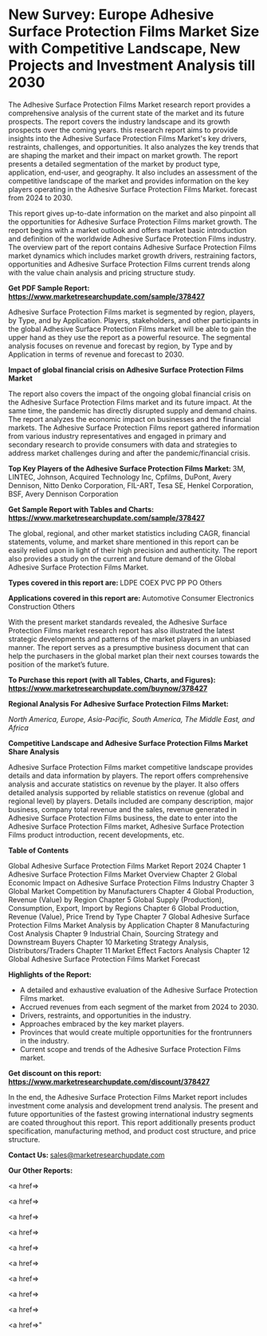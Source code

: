 # New Survey: Europe Adhesive Surface Protection Films Market Size with Competitive Landscape, New Projects and Investment Analysis till 2030

The Adhesive Surface Protection Films Market research report provides a comprehensive analysis of the current state of the market and its future prospects. The report covers the industry landscape and its growth prospects over the coming years. this research report aims to provide insights into the Adhesive Surface Protection Films Market's key drivers, restraints, challenges, and opportunities. It also analyzes the key trends that are shaping the market and their impact on market growth. The report presents a detailed segmentation of the market by product type, application, end-user, and geography. It also includes an assessment of the competitive landscape of the market and provides information on the key players operating in the Adhesive Surface Protection Films Market. forecast from 2024 to 2030.

This report gives up-to-date information on the market and also pinpoint all the opportunities for Adhesive Surface Protection Films market growth. The report begins with a market outlook and offers market basic introduction and definition of the worldwide Adhesive Surface Protection Films industry. The overview part of the report contains Adhesive Surface Protection Films market dynamics which includes market growth drivers, restraining factors, opportunities and Adhesive Surface Protection Films current trends along with the value chain analysis and pricing structure study.

<strong><b>Get PDF Sample Report: <a href=https://www.marketresearchupdate.com/sample/378427>https://www.marketresearchupdate.com/sample/378427</a></b></strong>

Adhesive Surface Protection Films market is segmented by region, players, by Type, and by Application. Players, stakeholders, and other participants in the global Adhesive Surface Protection Films market will be able to gain the upper hand as they use the report as a powerful resource. The segmental analysis focuses on revenue and forecast by region, by Type and by Application in terms of revenue and forecast to 2030.

<strong><b>Impact of global financial crisis on Adhesive Surface Protection Films Market</b></strong>

The report also covers the impact of the ongoing global financial crisis on the Adhesive Surface Protection Films market and its future impact. At the same time, the pandemic has directly disrupted supply and demand chains. The report analyzes the economic impact on businesses and the financial markets. The Adhesive Surface Protection Films report gathered information from various industry representatives and engaged in primary and secondary research to provide consumers with data and strategies to address market challenges during and after the pandemic/financial crisis.

<strong><b>Top Key Players of the Adhesive Surface Protection Films Market:
</b></strong>3M, LINTEC, Johnson, Acquired Technology lnc, Cpfilms, DuPont, Avery Dennison, Nitto Denko Corporation, FIL-ART, Tesa SE, Henkel Corporation, BSF, Avery Dennison Corporation<strong><b>
</b></strong>

<strong><b>Get Sample Report with Tables and Charts: <a href=https://www.marketresearchupdate.com/sample/378427>https://www.marketresearchupdate.com/sample/378427</a></b></strong>

The global, regional, and other market statistics including CAGR, financial statements, volume, and market share mentioned in this report can be easily relied upon in light of their high precision and authenticity. The report also provides a study on the current and future demand of the Global Adhesive Surface Protection Films Market.

<strong><b>Types covered in this report are:
</b></strong>LDPE
COEX
PVC
PP
PO
Others<strong><b>
</b></strong>

<strong><b>Applications covered in this report are:
</b></strong>Automotive
Consumer Electronics
Construction
Others<strong><b>
</b></strong>

With the present market standards revealed, the Adhesive Surface Protection Films market research report has also illustrated the latest strategic developments and patterns of the market players in an unbiased manner. The report serves as a presumptive business document that can help the purchasers in the global market plan their next courses towards the position of the market’s future.

<strong><b>To Purchase this report (with all Tables, Charts, and Figures): <a href=https://www.marketresearchupdate.com/buynow/378427>https://www.marketresearchupdate.com/buynow/378427</a></b></strong>

<strong><b>Regional Analysis For Adhesive Surface Protection Films Market:</b></strong>

<em><i>North America, Europe, Asia-Pacific, South America, The Middle East, and Africa</i></em>

<strong><b>Competitive Landscape and Adhesive Surface Protection Films Market Share Analysis</b></strong>

Adhesive Surface Protection Films market competitive landscape provides details and data information by players. The report offers comprehensive analysis and accurate statistics on revenue by the player. It also offers detailed analysis supported by reliable statistics on revenue (global and regional level) by players. Details included are company description, major business, company total revenue and the sales, revenue generated in Adhesive Surface Protection Films business, the date to enter into the Adhesive Surface Protection Films market, Adhesive Surface Protection Films product introduction, recent developments, etc.

<strong><b>Table of Contents</b></strong>

Global Adhesive Surface Protection Films Market Report 2024
Chapter 1 Adhesive Surface Protection Films Market Overview
Chapter 2 Global Economic Impact on Adhesive Surface Protection Films Industry
Chapter 3 Global Market Competition by Manufacturers
Chapter 4 Global Production, Revenue (Value) by Region
Chapter 5 Global Supply (Production), Consumption, Export, Import by Regions
Chapter 6 Global Production, Revenue (Value), Price Trend by Type
Chapter 7 Global Adhesive Surface Protection Films Market Analysis by Application
Chapter 8 Manufacturing Cost Analysis
Chapter 9 Industrial Chain, Sourcing Strategy and Downstream Buyers
Chapter 10 Marketing Strategy Analysis, Distributors/Traders
Chapter 11 Market Effect Factors Analysis
Chapter 12 Global Adhesive Surface Protection Films Market Forecast

<strong><b>Highlights of the Report:</b></strong>

- A detailed and exhaustive evaluation of the Adhesive Surface Protection Films market.
- Accrued revenues from each segment of the market from 2024 to 2030.
- Drivers, restraints, and opportunities in the industry.
- Approaches embraced by the key market players.
- Provinces that would create multiple opportunities for the frontrunners in the industry.
- Current scope and trends of the Adhesive Surface Protection Films market.

<strong><b>Get discount on this report: <a href=https://www.marketresearchupdate.com/discount/378427>https://www.marketresearchupdate.com/discount/378427</a></b></strong>

In the end, the Adhesive Surface Protection Films Market report includes investment come analysis and development trend analysis. The present and future opportunities of the fastest growing international industry segments are coated throughout this report. This report additionally presents product specification, manufacturing method, and product cost structure, and price structure.

<strong><b>Contact Us:
</b></strong>sales@marketresearchupdate.com

<strong>Our Other Reports:</strong>

<a href=></a>

<a href=></a>

<a href=></a>

<a href=></a>

<a href=></a>

<a href=></a>

<a href=></a>

<a href=></a>

<a href=></a>

<a href=></a>"
